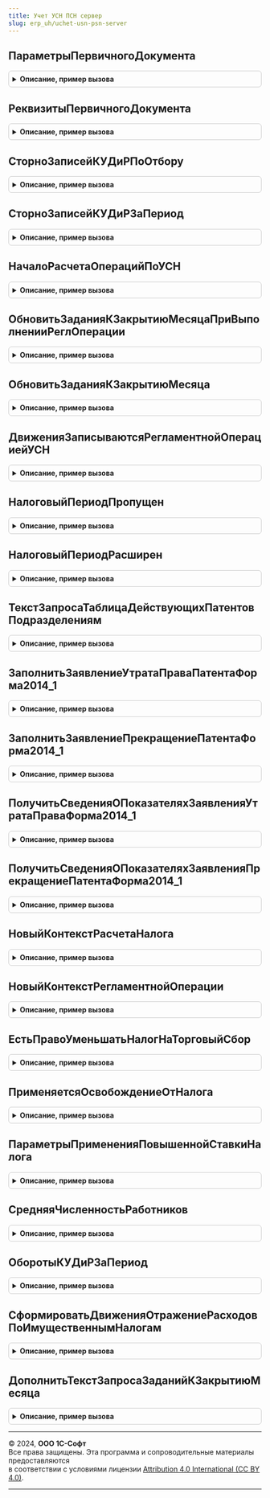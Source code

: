 ```yaml
---
title: Учет УСН ПСН сервер
slug: erp_uh/uchet-usn-psn-server
---
```



## ПараметрыПервичногоДокумента
<details style="margin: 1em 0; padding: 0.5em; border: 1px solid #ccc; border-radius: 6px;">

<summary style="font-weight: bold; cursor: pointer;">Описание, пример вызова</summary>

```bsl

// Функция возвращает структура параметров первичного документа
//
// Возвращаемое значение:
//	Структура:
//		- НомерВходящегоДокумента - строка, номер указанный в документе пользователем;
//		- Номер - строка, номер заданный системой при вводе документа;
//		- ДатаВходящегоДокумента - дата, дата указанная в документе пользователем;
//		- Дата - ДатаИВремя - дата и время, заданное системой при вводе документа.
//
Функция ПараметрыПервичногоДокумента() Экспорт
```

Пример вызова
```bsl
Результат = УчетУСНПСНСервер.ПараметрыПервичногоДокумента() 
```
</details>

## РеквизитыПервичногоДокумента
<details style="margin: 1em 0; padding: 0.5em; border: 1px solid #ccc; border-radius: 6px;">

<summary style="font-weight: bold; cursor: pointer;">Описание, пример вызова</summary>

```bsl

// Возвращает реквизиты первичного документа для занесения в графу 2 КУДиР.
//	Параметры:
//		Документ - ДокументОбъект - документ, для которого делаются движения КУДиР;
//		ТЧ - ТабличнаяЧасть объекта - табличная часть, где содержатся данные о номере и дате первичного документа;
//		Строка - Число - номер строки табличной части документа, где содержатся данные о номере и дате первичного документа;
//		УказыватьВид - Булево - признак необходимости указывать в результате синоним документа (например "Реализация товаров и услуг №1 от 01.01.2001").
//			Значение по умолчанию - Ложь;
//
//	Возвращаемое значение:
//		Строка - строка вида "Реализация товаров и услуг №1 от 01.01.2001" или "№1 от 01.01.2001", в зависимости от признака УказыватьВид.
//
Функция РеквизитыПервичногоДокумента(Документ, Параметры = Неопределено, УказыватьВид = Ложь) Экспорт
```

Пример вызова
```bsl
Результат = УчетУСНПСНСервер.РеквизитыПервичногоДокумента(Документ, Параметры, УказыватьВид);
```
</details>

## СторноЗаписейКУДиРПоОтбору
<details style="margin: 1em 0; padding: 0.5em; border: 1px solid #ccc; border-radius: 6px;">

<summary style="font-weight: bold; cursor: pointer;">Описание, пример вызова</summary>

```bsl

// Формирует набор сторнирующих записей регистра КнигаУчетаДоходовИРасходов, соответствующих отбору.
//
// Параметры:
//  ОтборЗаписей - Структура - в ключе передается имя поля регистра, в значении - значение отбора
//                             (отбор производится по равенству).
//
// Возвращаемое значение:
//   Массив из Структура - набор данных сторнирующих записей, см. РезультатЗапросаВМассивСтруктур.
//
Функция СторноЗаписейКУДиРПоОтбору(ОтборЗаписей) Экспорт
```

Пример вызова
```bsl
Результат = УчетУСНПСНСервер.СторноЗаписейКУДиРПоОтбору(ОтборЗаписей) 
```
</details>

## СторноЗаписейКУДиРЗаПериод
<details style="margin: 1em 0; padding: 0.5em; border: 1px solid #ccc; border-radius: 6px;">

<summary style="font-weight: bold; cursor: pointer;">Описание, пример вызова</summary>

```bsl

// Формирует набор сторнирующих записей регистра КнигаУчетаДоходовИРасходов за период, соответствующих отбору.
//
// Параметры:
//  ПериодЗаписей - СтандартныйПериод - период, за который требуется сторнировать найденные записи.
//  ДополнительныйОтбор - Структура - в ключе передается имя поля регистра, в значении - значение отбора
//                                     (отбор производится по равенству).
//                      - Неопределено - отбор не задан.
//
// Возвращаемое значение:
//   Массив из Структура - набор данных сторнирующих записей, см. РезультатЗапросаВМассивСтруктур.
//
Функция СторноЗаписейКУДиРЗаПериод(ПериодЗаписей, ДополнительныйОтбор = Неопределено) Экспорт
```

Пример вызова
```bsl
Результат = УчетУСНПСНСервер.СторноЗаписейКУДиРЗаПериод(ПериодЗаписей, ДополнительныйОтбор);
```
</details>

## НачалоРасчетаОперацийПоУСН
<details style="margin: 1em 0; padding: 0.5em; border: 1px solid #ccc; border-radius: 6px;">

<summary style="font-weight: bold; cursor: pointer;">Описание, пример вызова</summary>

```bsl

// Возвращает периоды с которого для операций УСН и ПСН закрытия месяца данные становятся неактуальными.
// Параметры:
//	КонецРасчета - Дата - ищутся записи, сделанные раньше этой даты;
//	СписокОрганизаций - Массив - СправочникСсылка.Организации - ищутся записи, сделанные по переданным организациям;
//								Если значение не заполнено - отбор не учитывается.
// Возвращаемое значение:
//	Структура - содержащая даты начала расчета для каждой из операций УСН и ПСН, если данные актуальные возвращает КонецРасчета + 1:
//		* НачалоРасчетаПризнаниеРасходовПриУСН - Дата - дата начала расчета, с которой данные по операции признания расходов УСН становятся не актуальными;
//		* НачалоРасчетаСторноДоходовКУДиР - Дата - дата начала расчета, с которой данные по операции сторно записей доходов КУДиР для УСН и ПСН становятся не актуальными;
//		* НачалоРасчетаНалогаУСН - Дата - дата начала расчета, с которой данные по операции расчета налога УСН становятся не актуальными.
//
Функция НачалоРасчетаОперацийПоУСН(КонецРасчета, СписокОрганизаций = Неопределено) Экспорт
```

Пример вызова
```bsl
Результат = УчетУСНПСНСервер.НачалоРасчетаОперацийПоУСН(КонецРасчета, СписокОрганизаций);
```
</details>

## ОбновитьЗаданияКЗакрытиюМесяцаПриВыполненииРеглОперации
<details style="margin: 1em 0; padding: 0.5em; border: 1px solid #ccc; border-radius: 6px;">

<summary style="font-weight: bold; cursor: pointer;">Описание, пример вызова</summary>

```bsl

// Процедура вызывается из методов регламентных операций для записи в регистр сведений "ЗаданияКЗакрытиюМесяца"
//	данных о необходимости пересчета признания расходов (если изменяются организации с объектом налогообложения "Доходы минус расходы").
// Параметры:
//	Период - Дата - период пересчета;
//	СписокОрганизаций - Массив - СправочникСсылка.Организации - массив организаций, для которых запущена процедура пересчета.
//	ТолькоРасходы - Булево - Признак выборки подходящих организаций:
//		если Истина - будут выбираться организации на УСН, с объектом налогообложения "Доходы минус расходы",
//		если Ложь - будут выбираться организации на УСН вне зависимости от объекта налогообложения, значение по умолчанию - Истина;
//	КоличествоОбработанныхЭлементов - Число - Количество данных, обработанных данной процедурой (см. общий модуль "Производительность").
//
Процедура ОбновитьЗаданияКЗакрытиюМесяцаПриВыполненииРеглОперации(Период, СписокОрганизаций, ТолькоРасходы = Истина, КоличествоОбработанныхЭлементов = 0) Экспорт
```

Пример вызова
```bsl
УчетУСНПСНСервер.ОбновитьЗаданияКЗакрытиюМесяцаПриВыполненииРеглОперации(Период, СписокОрганизаций, ТолькоРасходы, КоличествоОбработанныхЭлементов);
```
</details>

## ОбновитьЗаданияКЗакрытиюМесяца
<details style="margin: 1em 0; padding: 0.5em; border: 1px solid #ccc; border-radius: 6px;">

<summary style="font-weight: bold; cursor: pointer;">Описание, пример вызова</summary>

```bsl

// Процедура записывает в регистр сведений "ЗаданияКЗакрытиюМесяца" данные о необходимости пересчета регл. операций по УСН,
// при отсутствии в регистре записей в этом периоде.
//	Параметры:
//		ВременнаяТаблица - МенеджерВременныхТаблиц - содержит таблицу:
//				* КонтрольныеДанныеПоУСНДоходыМинусРасходы - временная таблица с колонками:
//					** Организация - СправочникСсылка.Организации - организация для которой необходимо обновить данные пересчета;
//					** Документ - ДокументСсылка - документ, который вызвал необходимость обновления данных пересчета;
//					** Период - Дата - новая дата, на которую необходимо установить данные пересчета;
//					** Операция - ПеречислениеСсылка.ОперацииЗакрытияМесяца - операция для которой устанавливаем новые данные пересчета;
//		Операция - ПеречислениеСсылка.ОперацииЗакрытияМесяца - тип операции закрытия месяца, для которой происходит обновление
//					(в данном модуле актуален только для ПризнаниеРасходовПриУСН, РасчетНалогаУСН и СторноДоходовКУДиР);
//		КоличествоОбработанныхЭлементов - Число - Количество данных, обработанных данной процедурой (см. общий модуль "Производительность").
//
Процедура ОбновитьЗаданияКЗакрытиюМесяца(ВременнаяТаблица, Операция, КоличествоОбработанныхЭлементов = 0) Экспорт
```

Пример вызова
```bsl
УчетУСНПСНСервер.ОбновитьЗаданияКЗакрытиюМесяца(ВременнаяТаблица, Операция, КоличествоОбработанныхЭлементов);
```
</details>

## ДвиженияЗаписываютсяРегламентнойОперациейУСН
<details style="margin: 1em 0; padding: 0.5em; border: 1px solid #ccc; border-radius: 6px;">

<summary style="font-weight: bold; cursor: pointer;">Описание, пример вызова</summary>

```bsl

// Возвращает признак записи движений по регистру механизмом признания расходов.
//
// Параметры:
//	НаборЗаписей - НаборЗаписей - набор записей регистра.
//
// Возвращаемое значение:
//	Булево - Истина, если движения записываются регламентной операцией признания расходов.
//
Функция ДвиженияЗаписываютсяРегламентнойОперациейУСН(НаборЗаписей) Экспорт
```

Пример вызова
```bsl
Результат = УчетУСНПСНСервер.ДвиженияЗаписываютсяРегламентнойОперациейУСН(НаборЗаписей) 
```
</details>

## НалоговыйПериодПропущен
<details style="margin: 1em 0; padding: 0.5em; border: 1px solid #ccc; border-radius: 6px;">

<summary style="font-weight: bold; cursor: pointer;">Описание, пример вызова</summary>

```bsl

// Определяет, что не требуется сдавать отчетность и уплачивать налог за переданный период (год)
// по причине регистрации организации в декабре этого года (п. 2 статьи 55 НК РФ).
//
// Параметры:
//  Организация   	- СправочникСсылка.Организации - проверяемая организация
//  Период        	- Дата - проверяемый период
//	ДатаРегистрации - Дата - дата регистрации организации.
//
// Возвращаемое значение:
//   Булево   - Если ИСТИНА, это пропущенный период
//              (организация зарегистрирована в декабре переданного года, и для нее актуальны требования п.2 статьи 55
//              НК РФ).
//
Функция НалоговыйПериодПропущен(Организация, Период, ДатаРегистрации = Неопределено) Экспорт
```

Пример вызова
```bsl
Результат = УчетУСНПСНСервер.НалоговыйПериодПропущен(Организация, Период, ДатаРегистрации);
```
</details>

## НалоговыйПериодРасширен
<details style="margin: 1em 0; padding: 0.5em; border: 1px solid #ccc; border-radius: 6px;">

<summary style="font-weight: bold; cursor: pointer;">Описание, пример вызова</summary>

```bsl

// Определяет, что переданный период находится в пределах расширенного первого налогового периода -
// с даты регистрации в декабре по конец следующего года после регистрации (п. 2 статьи 55 НК РФ).
//
// Параметры:
//  Организация   	- СправочникСсылка.Организации - проверяемая организация
//  Период        	- Дата - проверяемый период (в пределах расширенного налогового периода)
//	ДатаРегистрации - Дата - дата регистрации организации.
//
// Возвращаемое значение:
//   Булево   - Если ИСТИНА, это расширенный период
//             (организация зарегистрирована в декабре переданного или прошлого года,
//              и для нее актуальны требования п.2 статьи 55 НК РФ).
//
Функция НалоговыйПериодРасширен(Организация, Период, ДатаРегистрации = Неопределено) Экспорт
```

Пример вызова
```bsl
Результат = УчетУСНПСНСервер.НалоговыйПериодРасширен(Организация, Период, ДатаРегистрации);
```
</details>

## ТекстЗапросаТаблицаДействующихПатентовПодразделениям
<details style="margin: 1em 0; padding: 0.5em; border: 1px solid #ccc; border-radius: 6px;">

<summary style="font-weight: bold; cursor: pointer;">Описание, пример вызова</summary>

```bsl

// Создает временную таблицу "ТаблицаДействующихПатентов" с колонками:
//		Патент - СправочникСсылка.Патенты - патент;
//		Подразделение - СправочникСсылка.СтруктураПредприятия - подразделение, для которого он применяется.
//
//	Параметры:
//		Запрос - Запрос - запрос, использующийся при проведении документа;
//		ТекстыЗапроса - СписокЗначений - список отдельных текстов запроса, испольщзующихся при проведении, с представлением - именем временной таблицы, которая создается;
//		ТолькоУникальные - Булево - если истина, то будут выбираться только те патенты, которые не применяются сразу для нескольких подразделений.
//
//	Возвращаемое значение:
//		Строка - текст, получившегося запроса.
//
Функция ТекстЗапросаТаблицаДействующихПатентовПодразделениям(Запрос, ТекстыЗапроса, ТолькоУникальные = Истина) Экспорт
```

Пример вызова
```bsl
Результат = УчетУСНПСНСервер.ТекстЗапросаТаблицаДействующихПатентовПодразделениям(Запрос, ТекстыЗапроса, ТолькоУникальные);
```
</details>

## ЗаполнитьЗаявлениеУтратаПраваПатентаФорма2014_1
<details style="margin: 1em 0; padding: 0.5em; border: 1px solid #ccc; border-radius: 6px;">

<summary style="font-weight: bold; cursor: pointer;">Описание, пример вызова</summary>

```bsl

// Заполняет переданную в виде контейнера структуру данных отчета
//
// Параметры:
//  ПараметрыОтчета - Структура
//   * Организация - СправочникСсылка.Организации
//   * КодНалоговогоОргана - СправочникСсылка.РегистрацииВНалоговомОргане
//  Контейнер - Структура
//   * ДопСтроки - Таблица значений - Строки табличной части заявления
//   * ТитульныйЛист - Структура - Данные титульного листа заявления
//
Процедура ЗаполнитьЗаявлениеУтратаПраваПатентаФорма2014_1(ПараметрыОтчета, Контейнер) Экспорт
```

Пример вызова
```bsl
УчетУСНПСНСервер.ЗаполнитьЗаявлениеУтратаПраваПатентаФорма2014_1(ПараметрыОтчета, Контейнер) 
```
</details>

## ЗаполнитьЗаявлениеПрекращениеПатентаФорма2014_1
<details style="margin: 1em 0; padding: 0.5em; border: 1px solid #ccc; border-radius: 6px;">

<summary style="font-weight: bold; cursor: pointer;">Описание, пример вызова</summary>

```bsl

// Заполняет переданную в виде контейнера структуру данных отчета
//
// Параметры:
//  ПараметрыОтчета - Структура
//   * Организация - СправочникСсылка.Организации
//   * КодНалоговогоОргана - СправочникСсылка.РегистрацииВНалоговомОргане
//  Контейнер - Структура
//   * ТитульныйЛист - Структура - Данные титульного листа заявления
//
Процедура ЗаполнитьЗаявлениеПрекращениеПатентаФорма2014_1(ПараметрыОтчета, Контейнер) Экспорт
```

Пример вызова
```bsl
УчетУСНПСНСервер.ЗаполнитьЗаявлениеПрекращениеПатентаФорма2014_1(ПараметрыОтчета, Контейнер) 
```
</details>

## ПолучитьСведенияОПоказателяхЗаявленияУтратаПраваФорма2014_1
<details style="margin: 1em 0; padding: 0.5em; border: 1px solid #ccc; border-radius: 6px;">

<summary style="font-weight: bold; cursor: pointer;">Описание, пример вызова</summary>

```bsl

// Заполняет переданную в виде контейнера структуру показателей отчета
// правилами заполнения полей, доступных для автозаполнения
//
// Параметры:
//  ПоказателиОтчета - Структура
//   * Организация - СправочникСсылка.Организации
//   * КодНалоговогоОргана - СправочникСсылка.РегистрацииВНалоговомОргане
//
Процедура ПолучитьСведенияОПоказателяхЗаявленияУтратаПраваФорма2014_1(ПоказателиОтчета) Экспорт
```

Пример вызова
```bsl
УчетУСНПСНСервер.ПолучитьСведенияОПоказателяхЗаявленияУтратаПраваФорма2014_1(ПоказателиОтчета) 
```
</details>

## ПолучитьСведенияОПоказателяхЗаявленияПрекращениеПатентаФорма2014_1
<details style="margin: 1em 0; padding: 0.5em; border: 1px solid #ccc; border-radius: 6px;">

<summary style="font-weight: bold; cursor: pointer;">Описание, пример вызова</summary>

```bsl

// Заполняет переданную в виде контейнера структуру показателей отчета
// правилами заполнения полей, доступных для автозаполнения
//
// Параметры:
//  ПоказателиОтчета - Структура
//   * Организация - СправочникСсылка.Организации
//   * КодНалоговогоОргана - СправочникСсылка.РегистрацииВНалоговомОргане
//
Процедура ПолучитьСведенияОПоказателяхЗаявленияПрекращениеПатентаФорма2014_1(ПоказателиОтчета) Экспорт
```

Пример вызова
```bsl
УчетУСНПСНСервер.ПолучитьСведенияОПоказателяхЗаявленияПрекращениеПатентаФорма2014_1(ПоказателиОтчета) 
```
</details>

## НовыйКонтекстРасчетаНалога
<details style="margin: 1em 0; padding: 0.5em; border: 1px solid #ccc; border-radius: 6px;">

<summary style="font-weight: bold; cursor: pointer;">Описание, пример вызова</summary>

```bsl

// Описывает контекст, в котором выполняется расчет налога УСН - организацию, период и т.п.
//
// Параметры:
//  Организация      - СправочникСсылка.Организации - налогоплательщик.
//  ПериодРасчета    - Дата - дата из последнего квартала отчетного периода, за который рассчитывается налог.
//
// Возвращаемое значение:
//  Структура    - состав см. в теле функции
//  Неопределено - расчет не имеет смысла: в указанный период организация еще не зарегистрирована, или не применяет УСН,
//                 или же налог в данном периоде не исчисляется в силу п. 2 статьи 55 НК РФ.
//
Функция НовыйКонтекстРасчетаНалога(Организация, ПериодРасчета) Экспорт
```

Пример вызова
```bsl
Результат = УчетУСНПСНСервер.НовыйКонтекстРасчетаНалога(Организация, ПериодРасчета) 
```
</details>

## НовыйКонтекстРегламентнойОперации
<details style="margin: 1em 0; padding: 0.5em; border: 1px solid #ccc; border-radius: 6px;">

<summary style="font-weight: bold; cursor: pointer;">Описание, пример вызова</summary>

```bsl

// Описывает контекст выполнения ежеквартальных регламентных операций для УСН с объектом "доходы-расходы":
// организацию, период и т.п.
//
// Параметры:
//  Организация      - СправочникСсылка.Организации - налогоплательщик.
//  Период           - Дата - дата из квартала, в котором выполняется регламентная операция.
//
// Возвращаемое значение:
//  Структура    - состав см. в теле функции
//  Неопределено - расчет не имеет смысла: в указанный период организация еще не зарегистрирована,
//                 или не применяет УСН с объектом "доходы минус расходы",
//                 или же переданный квартал не является завершенным отчетным/налоговым периодом в силу п. 2 статьи 55
//                 НК РФ.
//
Функция НовыйКонтекстРегламентнойОперации(Организация, Период) Экспорт
```

Пример вызова
```bsl
Результат = УчетУСНПСНСервер.НовыйКонтекстРегламентнойОперации(Организация, Период) 
```
</details>

## ЕстьПравоУменьшатьНалогНаТорговыйСбор
<details style="margin: 1em 0; padding: 0.5em; border: 1px solid #ccc; border-radius: 6px;">

<summary style="font-weight: bold; cursor: pointer;">Описание, пример вызова</summary>

```bsl

// Проверяет, разрешено ли организации уменьшать налог за данный квартал на суммы уплаченного торгового сбора.
//
// Параметры:
//  Организация  - СправочникСсылка.Организации - организация-налогоплательщик.
//  Период       - Дата - дата в пределах последнего квартала отчетного (налогового) периода.
//
// Возвращаемое значение:
//   Булево   - если Истина, налог можно уменьшить на уплаченный торговый сбор.
//
Функция ЕстьПравоУменьшатьНалогНаТорговыйСбор(Организация, Период) Экспорт
```

Пример вызова
```bsl
Результат = УчетУСНПСНСервер.ЕстьПравоУменьшатьНалогНаТорговыйСбор(Организация, Период) 
```
</details>

## ПрименяетсяОсвобождениеОтНалога
<details style="margin: 1em 0; padding: 0.5em; border: 1px solid #ccc; border-radius: 6px;">

<summary style="font-weight: bold; cursor: pointer;">Описание, пример вызова</summary>

```bsl

// Возвращает признак того, применяется ли освобождение от уплаты налога по УСН
//
// Параметры:
//   Организация - СправочникСсылка.Организации - организация, для которой выполняется проверка освобождения от налога;
//   Период      - Дата - Дата, для которой определяется освобождение от налога.
//
// Возвращаемое значение:
//   Булево
//
Функция ПрименяетсяОсвобождениеОтНалога(Организация, Период) Экспорт
```

Пример вызова
```bsl
Результат = УчетУСНПСНСервер.ПрименяетсяОсвобождениеОтНалога(Организация, Период) 
```
</details>

## ПараметрыПримененияПовышеннойСтавкиНалога
<details style="margin: 1em 0; padding: 0.5em; border: 1px solid #ccc; border-radius: 6px;">

<summary style="font-weight: bold; cursor: pointer;">Описание, пример вызова</summary>

```bsl

// Возвращает сведения о применении повышенной ставки налога в отчетном периоде
//
// Параметры:
//   КонтекстРасчета - Структура- см. НовыйКонтекстРасчетаНалога
//
// Возвращаемое значение:
//   Структура:
//      ПрименяетсяПовышеннаяСтавка - Булево - признак того, что в отчетном периоде применяется повышенная ставка
//      ПериодПревышенияЛимитов - Дата - отчетный период, в котором превышены границы применения
//           основной ставки УСН
//      НалоговаяБазаДоПревышенияЛимитов - Число - налоговая база за период, предшествующий кварталу
//           превышения границ применения основной ставки УСН.
//      НалогДоПревышенияЛимитов - Число - налог за период, предшествующий кварталу
//           превышения 1 порога лимитов применения УСН.
//      НалоговаяБазаДоПревышенияЛимитовТорговыйСбор - Число - налоговая база по деятельности, облагаемой
//           торговым сбором, за период, предшествующий кварталу превышения 1 порога лимитов применения УСН.
//      НалогДоПревышенияЛимитовТорговыйСбор - Число - налог по деятельности, облагаемой торговым сбором, за период,
//           предшествующий кварталу превышения 1 порога лимитов применения УСН.
//      Ошибки - Массив из Структура - массив ошибок, препятствующих расчету применения повышенной ставки налога.
//
Функция ПараметрыПримененияПовышеннойСтавкиНалога(КонтекстРасчета) Экспорт
```

Пример вызова
```bsl
Результат = УчетУСНПСНСервер.ПараметрыПримененияПовышеннойСтавкиНалога(КонтекстРасчета) 
```
</details>

## СредняяЧисленностьРаботников
<details style="margin: 1em 0; padding: 0.5em; border: 1px solid #ccc; border-radius: 6px;">

<summary style="font-weight: bold; cursor: pointer;">Описание, пример вызова</summary>

```bsl

// Возвращает сведения о средней численности наемных работников за отчетный период.
//
// Параметры:
//   Организация - СправочникСсылка.Организации - ссылка на организацию
//   НачалоПериода - Дата - начало анализа численности работников
//   КонецПериода - Дата - конец анализа численности работников
//   УчитыватьРучныеКорректировки - Булево - учитывать сведения о численности, указанные пользователем
//
// Возвращаемое значение:
//   - Число - средняя численность наемных работников за отчетный период (если -1, то нет наемных работников)
//   - Неопределено - нет сведений о средней численности работников
//
Функция СредняяЧисленностьРаботников(Организация, НачалоПериода, КонецПериода, УчитыватьРучныеКорректировки = Истина) Экспорт
```

Пример вызова
```bsl
Результат = УчетУСНПСНСервер.СредняяЧисленностьРаботников(Организация, НачалоПериода, КонецПериода, УчитыватьРучныеКорректировки);
```
</details>

## ОборотыКУДиРЗаПериод
<details style="margin: 1em 0; padding: 0.5em; border: 1px solid #ccc; border-radius: 6px;">

<summary style="font-weight: bold; cursor: pointer;">Описание, пример вызова</summary>

```bsl

// Возвращает сведения об оборотах книги учета доходов и расходов за отчетный период.
//
// Параметры:
//   Организация - СправочникСсылка.Организации - ссылка на организацию;
//   НачалоОтчетногоПериода - Дата;
//   КонецОтчетногоПериода - Дата;
//
// Возвращаемое значение:
//   - Структура:
//   	- Доходы - Число - сумма доходов за период;
//   	- ДоходыТорговыйСбор - Число - сумма доходов по торговому сбору за период;
//   	- Расходы - Число - сумма расходов за период.
//
Функция ОборотыКУДиРЗаПериод(Организация, НачалоОтчетногоПериода, КонецОтчетногоПериода) Экспорт
```

Пример вызова
```bsl
Результат = УчетУСНПСНСервер.ОборотыКУДиРЗаПериод(Организация, НачалоОтчетногоПериода, КонецОтчетногоПериода) 
```
</details>

## СформироватьДвиженияОтражениеРасходовПоИмущественнымНалогам
<details style="margin: 1em 0; padding: 0.5em; border: 1px solid #ccc; border-radius: 6px;">

<summary style="font-weight: bold; cursor: pointer;">Описание, пример вызова</summary>

```bsl

// Процедура формирует движения по регистру "КУДиР", при выполнении регламентной операции "РасчетТранспортногоНалога",
// вызывается из модуля объекта документа "РегламентнаяОперация".
//
// Параметры:
//	ТаблицаПлатон - ТаблицаЗначений - таблица расходов по Платону
//		(см. РасчетИмущественныхНалоговПереопределяемый.ТаблицыРасчетНалога);
//	Реквизиты  - ТаблицаЗначений - таблица реквизитов
//		(см. РегламентнаяОперация.ТекстЗапросаРасчетИмущественныхНалогов);
//	ДокументОбъект - ДокументОбъект.РегламентнаяОперация - проводимый документ регламентной операции,
//		в рамках которой выполняется отражение расходов в УСН;
//	Отказ - Булево - признак отказа от проведения документа.
//
Процедура СформироватьДвиженияОтражениеРасходовПоИмущественнымНалогам(ТаблицаПлатон, Реквизиты, ДокументОбъект, Отказ) Экспорт
```

Пример вызова
```bsl
УчетУСНПСНСервер.СформироватьДвиженияОтражениеРасходовПоИмущественнымНалогам(ТаблицаПлатон, Реквизиты, ДокументОбъект, Отказ) 
```
</details>

## ДополнитьТекстЗапросаЗаданийКЗакрытиюМесяца
<details style="margin: 1em 0; padding: 0.5em; border: 1px solid #ccc; border-radius: 6px;">

<summary style="font-weight: bold; cursor: pointer;">Описание, пример вызова</summary>

```bsl

// Дополняет текст запроса механизма формирования заданий закрытия месяца.
//
// Параметры:
// 	Запрос - Запрос - используется для установки параметров запроса.
// 	ТекстЗапроса - Строка - строка с текстом запроса.
// 	ТекстЗапросаВременныхТаблиц - Строка - строка с текстом запроса временных таблиц.
// 	ИменаВременныхТаблиц - Строка - массив имен создаваемых временных таблиц для последующего уничтожения.
Процедура ДополнитьТекстЗапросаЗаданийКЗакрытиюМесяца(Запрос, ТекстЗапроса, ТекстЗапросаВременныхТаблиц, ИменаВременныхТаблиц) Экспорт
```

Пример вызова
```bsl
УчетУСНПСНСервер.ДополнитьТекстЗапросаЗаданийКЗакрытиюМесяца(Запрос, ТекстЗапроса, ТекстЗапросаВременныхТаблиц, ИменаВременныхТаблиц) 
```
</details>

---

© 2024, **ООО 1С-Софт**  
Все права защищены. Эта программа и сопроводительные материалы предоставляются  
в соответствии с условиями лицензии [Attribution 4.0 International (CC BY 4.0)](https://creativecommons.org/licenses/by/4.0/legalcode).

---
